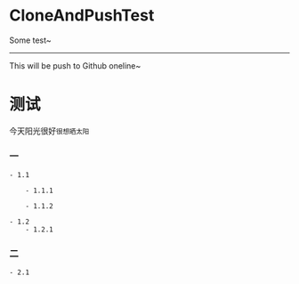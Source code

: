 # CloneAndPushTest
Some test~


---
This will be push to Github oneline~

# 测试

今天阳光很好`很想晒太阳`

### 一 

	- 1.1
	
		- 1.1.1
		
		- 1.1.2
		
	- 1.2
		- 1.2.1
	
### 二

	- 2.1